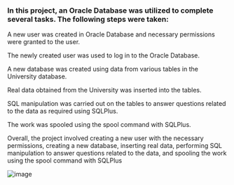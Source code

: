 ### In this project, an Oracle Database was utilized to complete several tasks. The following steps were taken:

A new user was created in Oracle Database and necessary permissions were granted to the user.

The newly created user was used to log in to the Oracle Database.

A new database was created using data from various tables in the University database.

Real data obtained from the University was inserted into the tables.

SQL manipulation was carried out on the tables to answer questions related to the data as required using SQLPlus.

The work was spooled using the spool command with SQLPlus.

Overall, the project involved creating a new user with the necessary permissions, creating a new database, inserting real data, performing SQL manipulation to answer questions related to the data, and spooling the work using the spool command with SQLPlus



![image](https://user-images.githubusercontent.com/109144849/228081820-bc2f7a84-7b4d-4f99-8cc0-027008512f19.png)

